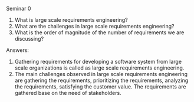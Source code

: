 Seminar 0
  1.	What is large scale requirements engineering?
  2.	What are the challenges in large scale requirements engineering?
  3.	What is the order of magnitude of the number of requirements we are
      discussing?

Answers:
  1.	Gathering requirements for developing a software system from large scale organizations is called as large scale requirements             engineering.
  2.	The main challenges observed in large scale requirements engineering are gathering the requirements, prioritizing the requirements,       analyzing the requirements, satisfying the customer value. The requirements are gathered base on the need of stakeholders.
